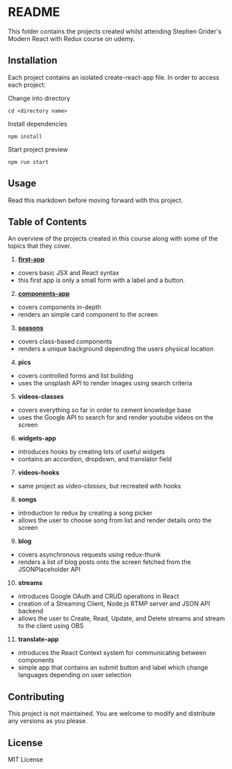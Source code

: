 # README

This folder contains the projects created whilst attending Stephen Grider's Modern React with Redux course on udemy.

## Installation

Each project contains an isolated create-react-app file. In order to access each project:

Change into directory

`cd <directory name>`

Install dependencies

`npm install`

Start project preview

`npm run start`

## Usage

Read this markdown before moving forward with this project.

## Table of Contents
An overview of the projects created in this course along with some of the topics that they cover.

1. **[first-app](first-app)**
  - covers basic JSX and React syntax
  - this first app is only a small form with a label and a button.
2. **[components-app](components-app)**
  - covers components in-depth
  - renders an simple card component to the screen
3. **[seasons](seasons)**
  - covers class-based components
  - renders a unique background depending the users physical location
4. **pics**
  - covers controlled forms and list building
  - uses the unsplash API to render images using search criteria
5. **videos-classes**
  - covers everything so far in order to cement knowledge base
  - uses the Google API to search for and render youtube videos on the screen
6. **widgets-app**
  - introduces hooks by creating lots of useful widgets
  - contains an accordion, dropdown, and translator field
7. **videos-hooks**
  - same project as *video-classes*, but recreated with hooks
8. **songs**
  - introduction to redux by creating a song picker
  - allows the user to choose song from list and render details onto the screen
9. **blog**
  - covers asynchronous requests using redux-thunk
  - renders a list of blog posts onto the screen fetched from the JSONPlaceholder API
10. **streams**
  - introduces Google OAuth and CRUD operations in React
  - creation of a Streaming Client, Node.js RTMP server and JSON API backend
  - allows the user to Create, Read, Update, and Delete streams and stream to the client using OBS
11. **translate-app**
  - introduces the React Context system for communicating between components
  - simple app that contains an submit button and label which change languages depending on user selection

## Contributing

This project is not maintained. You are welcome to modify and distribute any versions as you please.

## License

MIT License
